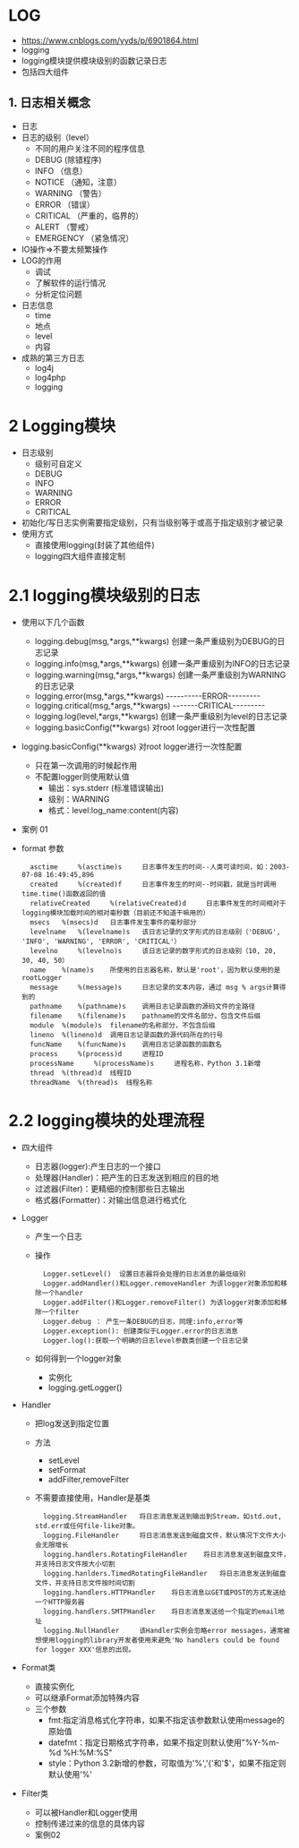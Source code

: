 # LOG
- https://www.cnblogs.com/yyds/p/6901864.html
- logging
- logging模块提供模块级别的函数记录日志
- 包括四大组件

## 1. 日志相关概念
- 日志
- 日志的级别（level）
    - 不同的用户关注不同的程序信息
    - DEBUG (除错程序)
    - INFO  （信息）
    - NOTICE （通知，注意）
    - WARNING （警告）
    - ERROR    （错误）
    - CRITICAL  （严重的，临界的）
    - ALERT    （警戒）
    - EMERGENCY （紧急情况）
- IO操作=>不要太频繁操作
- LOG的作用
    - 调试
    - 了解软件的运行情况
    - 分析定位问题
- 日志信息
    - time
    - 地点
    - level
    - 内容 
- 成熟的第三方日志
    - log4j
    - log4php
    - logging
# 2 Logging模块
- 日志级别
    - 级别可自定义
    - DEBUG
    - INFO
    - WARNING
    - ERROR
    - CRITICAL
- 初始化/写日志实例需要指定级别，只有当级别等于或高于指定级别才被记录
- 使用方式
    - 直接使用logging(封装了其他组件)
    - logging四大组件直接定制
    
# 2.1 logging模块级别的日志
- 使用以下几个函数
    - logging.debug(msg,*args,**kwargs) 创建一条严重级别为DEBUG的日志记录
    - logging.info(msg,*args,**kwargs) 创建一条严重级别为INFO的日志记录
    - logging.warning(msg,*args,**kwargs) 创建一条严重级别为WARNING的日志记录
    - logging.error(msg,*args,**kwargs) ----------ERROR---------
    - logging.critical(msg,*args,**kwargs) -------CRITICAL---------
    - logging.log(level,*args,**kwargs) 创建一条严重级别为level的日志记录
    - logging.basicConfig(**kwargs) 对root logger进行一次性配置
 
 - logging.basicConfig(**kwargs) 对root logger进行一次性配置
    - 只在第一次调用的时候起作用
    - 不配置logger则使用默认值
        - 输出：sys.stderr (标准错误输出)
        - 级别：WARNING
        - 格式：level:log_name:content(内容)
- 案例 01 
- format 参数
    
        asctime 	%(asctime)s 	日志事件发生的时间--人类可读时间，如：2003-07-08 16:49:45,896
        created 	%(created)f 	日志事件发生的时间--时间戳，就是当时调用time.time()函数返回的值
        relativeCreated 	%(relativeCreated)d 	日志事件发生的时间相对于logging模块加载时间的相对毫秒数（目前还不知道干嘛用的）
        msecs 	%(msecs)d 	日志事件发生事件的毫秒部分
        levelname 	%(levelname)s 	该日志记录的文字形式的日志级别（'DEBUG', 'INFO', 'WARNING', 'ERROR', 'CRITICAL'）
        levelno 	%(levelno)s 	该日志记录的数字形式的日志级别（10, 20, 30, 40, 50）
        name 	%(name)s 	所使用的日志器名称，默认是'root'，因为默认使用的是 rootLogger
        message 	%(message)s 	日志记录的文本内容，通过 msg % args计算得到的
        pathname 	%(pathname)s 	调用日志记录函数的源码文件的全路径
        filename 	%(filename)s 	pathname的文件名部分，包含文件后缀
        module 	%(module)s 	filename的名称部分，不包含后缀
        lineno 	%(lineno)d 	调用日志记录函数的源代码所在的行号
        funcName 	%(funcName)s 	调用日志记录函数的函数名
        process 	%(process)d 	进程ID
        processName 	%(processName)s 	进程名称，Python 3.1新增
        thread 	%(thread)d 	线程ID
        threadName 	%(thread)s 	线程名称 

# 2.2 logging模块的处理流程
- 四大组件
    - 日志器(logger):产生日志的一个接口  
    - 处理器(Handler)：把产生的日志发送到相应的目的地
    - 过滤器(Filter)：更精细的控制那些日志输出
    - 格式器(Formatter)：对输出信息进行格式化
- Logger
    - 产生一个日志
    - 操作
        
            Logger.setLevel()  设置日志器将会处理的日志消息的最低级别
            Logger.addHandler()和Logger.removeHandler 为该logger对象添加和移除一个handler
            Logger.addFilter()和Logger.removeFilter() 为该logger对象添加和移除一个filter           
            Logger.debug ： 产生一条DEBUG的日志，同理:info,error等
            Logger.exception(): 创建类似于Logger.error的日志消息
            Logger.log():获取一个明确的日志level参数类创建一个日志记录       
    -  如何得到一个logger对象
        - 实例化
        - logging.getLogger()

- Handler
    - 把log发送到指定位置
    - 方法
        - setLevel
        - setFormat
        - addFilter,removeFilter
    - 不需要直接使用，Handler是基类
    
            logging.StreamHandler 	将日志消息发送到输出到Stream，如std.out, std.err或任何file-like对象。
            logging.FileHandler 	将日志消息发送到磁盘文件，默认情况下文件大小会无限增长
            logging.handlers.RotatingFileHandler 	将日志消息发送到磁盘文件，并支持日志文件按大小切割
            logging.hanlders.TimedRotatingFileHandler 	将日志消息发送到磁盘文件，并支持日志文件按时间切割
            logging.handlers.HTTPHandler 	将日志消息以GET或POST的方式发送给一个HTTP服务器
            logging.handlers.SMTPHandler 	将日志消息发送给一个指定的email地址
            logging.NullHandler 	该Handler实例会忽略error messages，通常被想使用logging的library开发者使用来避免'No handlers could be found for logger XXX'信息的出现。
               
- Format类
    - 直接实例化
    - 可以继承Format添加特殊内容
    - 三个参数
        - fmt:指定消息格式化字符串，如果不指定该参数默认使用message的原始值
        - datefmt：指定日期格式字符串，如果不指定则默认使用"%Y-%m-%d %H:%M:%S"
        - style：Python 3.2新增的参数，可取值为'%','{'和'$'，如果不指定则默认使用'%'
- Filter类
    - 可以被Handler和Logger使用
    - 控制传递过来的信息的具体内容
    - 案例02
        
   
             